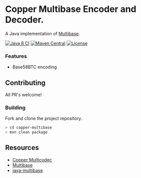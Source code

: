 # Copper Multibase Encoder and Decoder.

A Java implementation of [Multibase](https://github.com/multiformats/multibase).

[![Java 8 CI](https://github.com/filip26/copper-multibase/actions/workflows/java8-build.yml/badge.svg)](https://github.com/filip26/copper-multibase/actions/workflows/java8-build.yml)
[![Maven Central](https://img.shields.io/maven-central/v/com.apicatalog/copper-multiibase.svg?label=Maven%20Central)](https://search.maven.org/search?q=g:%22com.apicatalog%22%20AND%20a:%22copper-multibase%22)
[![License](https://img.shields.io/badge/License-Apache%202.0-blue.svg)](https://opensource.org/licenses/Apache-2.0)

### Features
- Base58BTC encoding

## Contributing

All PR's welcome!


### Building

Fork and clone the project repository.

```bash
> cd copper-multibase
> mvn clean package
```


## Resources
- [Copper Multicodec](https://github.com/filip26/copper-multicodec)
- [Multibase](https://github.com/multiformats/multibase)
- [java-multibase](https://github.com/multiformats/java-multibase)



